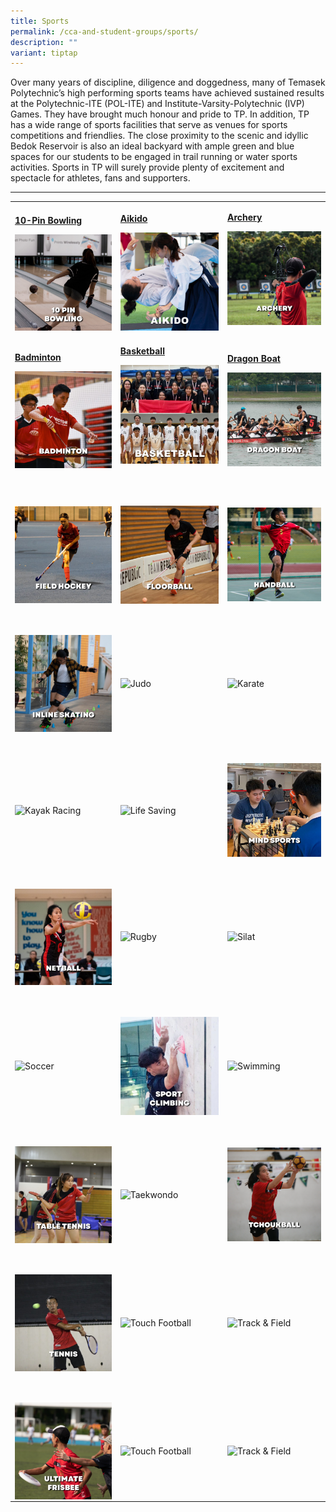 ```yaml
---
title: Sports
permalink: /cca-and-student-groups/sports/
description: ""
variant: tiptap
---
```

<p>Over many years of discipline, diligence and doggedness, many of Temasek
Polytechnic’s high performing sports teams have achieved sustained results
at the Polytechnic-ITE (POL-ITE) and Institute-Varsity-Polytechnic (IVP)
Games. They have brought much honour and pride to TP. In addition, TP has
a wide range of sports facilities that serve as venues for sports competitions
and friendlies. The close proximity to the scenic and idyllic Bedok Reservoir
is also an ideal backyard with ample green and blue spaces for our students
to be engaged in trail running or water sports activities. Sports in TP
will surely provide plenty of excitement and spectacle for athletes, fans
and supporters.</p>
<hr>
<table style="minWidth: 75px">
<colgroup>
<col>
<col>
<col>
</colgroup>
<tbody>
<tr>
<td rowspan="1" colspan="1">
<p><strong><a href="/sports/10-pin-bowling/" rel="noopener noreferrer nofollow" target="_blank">10-Pin Bowling</a></strong>
</p>
<div class="isomer-image-wrapper">
<img style="display:block;margin-left:auto;margin-right:auto;" height="auto" width="100%" alt="10 Pin Bowling" src="/images/Sports/BOWLING_button-01.png">
</div>
</td>
<td rowspan="1" colspan="1">
<p><strong><a href="/sports/aikido" rel="noopener noreferrer nofollow" target="_blank">Aikido</a></strong>
</p>
<div class="isomer-image-wrapper">
<img style="width: 100%" height="auto" width="100%" alt="" src="/images/Sports/Aikido.jpg">
</div>
</td>
<td rowspan="1" colspan="1">
<p><strong><a href="/sports/archery" rel="noopener noreferrer nofollow" target="_blank">Archery</a></strong>
</p>
<div class="isomer-image-wrapper">
<img style="display:block;margin-left:auto;margin-right:auto;" height="auto" width="100%" alt="Archery" src="/images/Sports/ARCHERY_button-01.png">
</div>
<p></p>
</td>
</tr>
<tr>
<td rowspan="1" colspan="1">
<p><strong><a href="/sports/badminton" rel="noopener noreferrer nofollow" target="_blank">Badminton</a></strong>
</p>
<div class="isomer-image-wrapper">
<img style="display:block;margin-left:auto;margin-right:auto;" height="auto" width="100%" alt="Badminton" src="/images/Sports/BADMINTON_button-01.png">
</div>
</td>
<td rowspan="1" colspan="1">
<p><strong><a href="/sports/basketball" rel="noopener noreferrer nofollow" target="_blank">Basketball</a></strong>
</p>
<div class="isomer-image-wrapper">
<img style="width: 100%" height="auto" width="100%" alt="" src="/images/Sports/Basketball_2.jpg">
</div>
<p></p>
</td>
<td rowspan="1" colspan="1">
<p><strong><a href="/sports/dragon-boat" rel="noopener noreferrer nofollow" target="_blank">Dragon Boat</a></strong>
</p>
<div class="isomer-image-wrapper">
<img style="display:block;margin-left:auto;margin-right:auto;" height="auto" width="100%" alt="Dragon Boat" src="/images/Sports/DRAGONBOAT_button-01.png">
</div>
</td>
</tr>
<tr>
<td rowspan="1" colspan="1">
<p>
<br>
</p>
<div class="isomer-image-wrapper">
<img style="display:block;margin-left:auto;margin-right:auto;" height="auto" width="100%" alt="Field Hockey" src="/images/Sports/FIELD HOCKEY_button-01.png">
</div>
</td>
<td rowspan="1" colspan="1">
<p>
<br>
</p>
<div class="isomer-image-wrapper">
<img style="display:block;margin-left:auto;margin-right:auto;" height="auto" width="100%" alt="Floorball" src="/images/Sports/FLOORBALL_button-01.png">
</div>
</td>
<td rowspan="1" colspan="1">
<p>
<br>
</p>
<div class="isomer-image-wrapper">
<img style="display:block;margin-left:auto;margin-right:auto;" height="auto" width="100%" alt="Handball" src="/images/Sports/HANDBALL_button-01.png">
</div>
</td>
</tr>
<tr>
<td rowspan="1" colspan="1">
<p>
<br>
</p>
<div class="isomer-image-wrapper">
<img style="display:block;margin-left:auto;margin-right:auto;" height="auto" width="100%" alt="Inline Skating" src="/images/Sports/INLINE SKATING_button-01.png">
</div>
</td>
<td rowspan="1" colspan="1">
<p>
<br>
</p>
<div class="isomer-image-wrapper">
<img style="display:block;margin-left:auto;margin-right:auto;" height="auto" width="100%" alt="Judo" src="https://hosting.photobucket.com/images/i/tracyng81/JUDO.jpg?width=320&amp;height=320&amp;fit=bounds">
</div>
</td>
<td rowspan="1" colspan="1">
<p>
<br>
</p>
<div class="isomer-image-wrapper">
<img style="display:block;margin-left:auto;margin-right:auto;" height="auto" width="100%" alt="Karate" src="https://hosting.photobucket.com/images/i/tracyng81/Karate.jpg?width=320&amp;height=320&amp;fit=bounds">
</div>
</td>
</tr>
<tr>
<td rowspan="1" colspan="1">
<p>
<br>
</p>
<div class="isomer-image-wrapper">
<img style="display:block;margin-left:auto;margin-right:auto;" height="auto" width="100%" alt="Kayak Racing" src="https://hosting.photobucket.com/images/i/tracyng81/Kayak_Racing.jpg?width=320&amp;height=320&amp;fit=bounds">
</div>
</td>
<td rowspan="1" colspan="1">
<p>
<br>
</p>
<div class="isomer-image-wrapper">
<img style="display:block;margin-left:auto;margin-right:auto;" height="auto" width="100%" alt="Life Saving" src="https://hosting.photobucket.com/images/i/tracyng81/Life_Saving.jpg?width=320&amp;height=320&amp;fit=boundsg">
</div>
</td>
<td rowspan="1" colspan="1">
<p>
<br>
</p>
<div class="isomer-image-wrapper">
<img style="display:block;margin-left:auto;margin-right:auto;" height="auto" width="100%" alt="Mind Sports" src="/images/Sports/MIND SPORTS_button-01.png">
</div>
</td>
</tr>
<tr>
<td rowspan="1" colspan="1">
<p>
<br>
</p>
<div class="isomer-image-wrapper">
<img style="display:block;margin-left:auto;margin-right:auto;" height="auto" width="100%" alt="Netball" src="/images/Sports/NETBALL_button-01.png">
</div>
</td>
<td rowspan="1" colspan="1">
<p>
<br>
</p>
<div class="isomer-image-wrapper">
<img style="display:block;margin-left:auto;margin-right:auto;" height="auto" width="100%" alt="Rugby" src="https://hosting.photobucket.com/images/i/tracyng81/Rugby_uexc8VcYzJJ2CpVWWNNux1.jpg?width=320&amp;height=320&amp;fit=bounds">
</div>
</td>
<td rowspan="1" colspan="1">
<p>
<br>
</p>
<div class="isomer-image-wrapper">
<img style="display:block;margin-left:auto;margin-right:auto;" height="auto" width="100%" alt="Silat" src="https://hosting.photobucket.com/images/i/tracyng81/Silat_37EyFJyjNZk8nuSxxGSKcz.jpeg?width=320&amp;height=320&amp;fit=bounds">
</div>
</td>
</tr>
<tr>
<td rowspan="1" colspan="1">
<p>
<br>
</p>
<div class="isomer-image-wrapper">
<img style="display:block;margin-left:auto;margin-right:auto;" height="auto" width="100%" alt="Soccer" src="https://hosting.photobucket.com/images/i/tracyng81/Soccer_d9sfSKUUNZv6s8nJKos9V6.jpg?width=320&amp;height=320&amp;fit=bounds">
</div>
</td>
<td rowspan="1" colspan="1">
<p>
<br>
</p>
<div class="isomer-image-wrapper">
<img style="display:block;margin-left:auto;margin-right:auto;" height="auto" width="100%" alt="Sport Climbing" src="/images/Sports/SPORT CLIMBING_button-01.png">
</div>
</td>
<td rowspan="1" colspan="1">
<p>
<br>
</p>
<div class="isomer-image-wrapper">
<img style="display:block;margin-left:auto;margin-right:auto;" height="auto" width="100%" alt="Swimming" src="https://hosting.photobucket.com/images/i/tracyng81/Swimming.jpg?width=320&amp;height=320&amp;fit=bounds">
</div>
</td>
</tr>
<tr>
<td rowspan="1" colspan="1">
<p>
<br>
</p>
<div class="isomer-image-wrapper">
<img style="display:block;margin-left:auto;margin-right:auto;" height="auto" width="100%" alt="Table Tennis" src="/images/Sports/TABLE TENNIS_button-01.png">
</div>
</td>
<td rowspan="1" colspan="1">
<p>
<br>
</p>
<div class="isomer-image-wrapper">
<img style="display:block;margin-left:auto;margin-right:auto;" height="auto" width="100%" alt="Taekwondo" src="https://hosting.photobucket.com/images/i/tracyng81/Taekwondo_fF1Qotz1BPcZ4jFvxvvd7n.jpg?width=320&amp;height=320&amp;fit=bounds">
</div>
</td>
<td rowspan="1" colspan="1">
<p>
<br>
</p>
<div class="isomer-image-wrapper">
<img style="display:block;margin-left:auto;margin-right:auto;" height="auto" width="100%" alt="Tchoukball" src="/images/Sports/TCHOUKBALL_button-01.png">
</div>
</td>
</tr>
<tr>
<td rowspan="1" colspan="1">
<p>
<br>
</p>
<div class="isomer-image-wrapper">
<img style="display:block;margin-left:auto;margin-right:auto;" height="auto" width="100%" alt="Tennis" src="/images/Sports/TENNIS_button-01.png">
</div>
</td>
<td rowspan="1" colspan="1">
<p>
<br>
</p>
<div class="isomer-image-wrapper">
<img style="display:block;margin-left:auto;margin-right:auto;" height="auto" width="100%" alt="Touch Football" src="https://hosting.photobucket.com/images/i/tracyng81/Touch_Football.jpg?width=320&amp;height=320&amp;fit=bounds">
</div>
</td>
<td rowspan="1" colspan="1">
<p>
<br>
</p>
<div class="isomer-image-wrapper">
<img style="display:block;margin-left:auto;margin-right:auto;" height="auto" width="100%" alt="Track &amp; Field" src="https://hosting.photobucket.com/images/i/tracyng81/Track_Field_cQ6wB7Zu5eeQGFvqWssPuu.jpg?width=320&amp;height=320&amp;fit=bounds">
</div>
</td>
</tr>
<tr>
<td rowspan="1" colspan="1">
<p>
<br>
</p>
<div class="isomer-image-wrapper">
<img style="display:block;margin-left:auto;margin-right:auto;" height="auto" width="100%" alt="Ultimate Frisbee" src="/images/Sports/ULTIMATE FRISBEE_button-01.png">
</div>
</td>
<td rowspan="1" colspan="1">
<p>
<br>
</p>
<div class="isomer-image-wrapper">
<img style="display:block;margin-left:auto;margin-right:auto;" height="auto" width="100%" alt="Touch Football" src="https://hosting.photobucket.com/images/i/tracyng81/Volleyball_nbZJUDbmARuvV6o2jNkrVj.jpg?width=320&amp;height=320&amp;fit=boundsg">
</div>
</td>
<td rowspan="1" colspan="1">
<p>
<br>
</p>
<div class="isomer-image-wrapper">
<img style="display:block;margin-left:auto;margin-right:auto;" height="auto" width="100%" alt="Track &amp; Field" src="https://hosting.photobucket.com/images/i/tracyng81/Water_Polo.jpg?width=320&amp;height=320&amp;fit=bounds">
</div>
</td>
</tr>
</tbody>
</table>
<p></p>